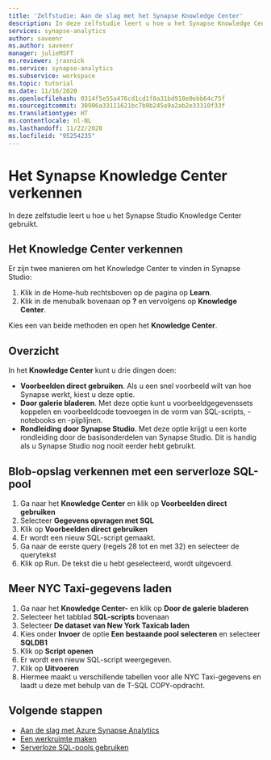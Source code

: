 ```yaml
---
title: 'Zelfstudie: Aan de slag met het Synapse Knowledge Center'
description: In deze zelfstudie leert u hoe u het Synapse Knowledge Center gebruikt.
services: synapse-analytics
author: saveenr
ms.author: saveenr
manager: julieMSFT
ms.reviewer: jrasnick
ms.service: synapse-analytics
ms.subservice: workspace
ms.topic: tutorial
ms.date: 11/16/2020
ms.openlocfilehash: 0314f5e55a476cd1cd1f8a31bd918e0ebb64c75f
ms.sourcegitcommit: 30906a33111621bc7b9b245a9a2ab2e33310f33f
ms.translationtype: HT
ms.contentlocale: nl-NL
ms.lasthandoff: 11/22/2020
ms.locfileid: "95254235"
---
```

# <a name="explore-the-synapse-knowledge-center"></a>Het Synapse Knowledge Center verkennen

In deze zelfstudie leert u hoe u het Synapse Studio Knowledge Center gebruikt.

## <a name="getting-to-the-knowledge-center"></a>Het Knowledge Center verkennen

Er zijn twee manieren om het Knowledge Center te vinden in Synapse Studio:

  1. Klik in de Home-hub rechtsboven op de pagina op **Learn**.
  2. Klik in de menubalk bovenaan op **?** en vervolgens op **Knowledge Center**.

Kies een van beide methoden en open het **Knowledge Center**.

## <a name="overview"></a>Overzicht

In het **Knowledge Center** kunt u drie dingen doen:
* **Voorbeelden direct gebruiken**. Als u een snel voorbeeld wilt van hoe Synapse werkt, kiest u deze optie.
* **Door galerie bladeren**. Met deze optie kunt u voorbeeldgegevenssets koppelen en voorbeeldcode toevoegen in de vorm van SQL-scripts, -notebooks en -pijplijnen.
* **Rondleiding door Synapse Studio**. Met deze optie krijgt u een korte rondleiding door de basisonderdelen van Synapse Studio. Dit is handig als u Synapse Studio nog nooit eerder hebt gebruikt.

## <a name="exploring-blob-storage-with-serverless-sql-pool"></a>Blob-opslag verkennen met een serverloze SQL-pool

1. Ga naar het **Knowledge Center** en klik op **Voorbeelden direct gebruiken**
1. Selecteer **Gegevens opvragen met SQL** 
1. Klik op **Voorbeelden direct gebruiken**
1. Er wordt een nieuw SQL-script gemaakt.
1. Ga naar de eerste query (regels 28 tot en met 32) en selecteer de querytekst
1. Klik op Run. De tekst die u hebt geselecteerd, wordt uitgevoerd.

## <a name="loading-more-nyc-taxi-data"></a>Meer NYC Taxi-gegevens laden
1. Ga naar het **Knowledge Center-** en klik op **Door de galerie bladeren** 
1. Selecteer het tabblad **SQL-scripts** bovenaan
1. Selecteer **De dataset van New York Taxicab laden**
1. Kies onder **Invoer** de optie **Een bestaande pool selecteren** en selecteer **SQLDB1**
1. Klik op **Script openen**
1. Er wordt een nieuw SQL-script weergegeven.
1. Klik op **Uitvoeren**
1. Hiermee maakt u verschillende tabellen voor alle NYC Taxi-gegevens en laadt u deze met behulp van de T-SQL COPY-opdracht.

## <a name="next-steps"></a>Volgende stappen

* [Aan de slag met Azure Synapse Analytics](get-started.md)
* [Een werkruimte maken](quickstart-create-workspace.md)
* [Serverloze SQL-pools gebruiken](quickstart-sql-on-demand.md)
